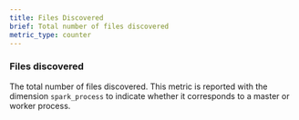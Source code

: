 ```yaml
---
title: Files Discovered
brief: Total number of files discovered
metric_type: counter
---
```

### Files discovered 
The total number of files discovered. This metric is reported with the dimension `spark_process` to indicate whether it corresponds to a master or worker process. 
